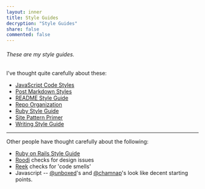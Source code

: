 ```yaml
---
layout: inner
title: Style Guides
decryption: "Style Guides"
share: false
commented: false
---
```


###### These are my style guides. 

I've thought quite carefully about these:

* [JavaScript Code Styles](/styleguide/javascript/)
* [Post Markdown Styles](/styleguide/markdown/)
* [README Style Guide](/styleguide/readme/)
* [Repo Organization](/styleguide/repo/)
* [Ruby Style Guide](/styleguide/ruby/)
* [Site Pattern Primer](/styleguide/pattern-primer/)
* [Writing Style Guide](/styleguide/writing/)

---

Other people have thought carefully about the following:

* [Ruby on Rails Style Guide](https://github.com/bbatsov/rails-style-guide)
* [Roodi](https://github.com/martinjandrews/roodi#readme) checks for design issues
* [Reek](https://github.com/kevinrutherford/reek/wiki/code-smells) checks for 'code smells'
* Javascript -- [@unboxed](https://github.com/unboxed/Javascript-Style-Guide)'s and [@chamnap](https://github.com/chamnap/javascript_style_guide)'s look like decent starting points.
